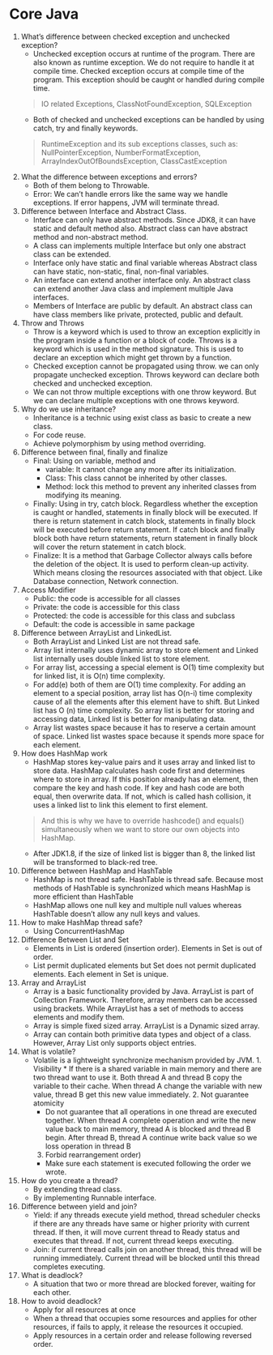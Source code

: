 # Core Java
1. What’s difference between checked exception and unchecked exception?
	* Unchecked exception occurs at runtime of the program. There are also known as runtime exception. We do not require to handle it at compile time. Checked exception occurs at compile time of the program. This exception should be caught or handled during compile time. 
	> IO related Exceptions, ClassNotFoundException, SQLException
	* Both of checked and unchecked exceptions can be handled by using catch, try and finally keywords.
	> RuntimeException and its sub exceptions classes, such as: NullPointerException, NumberFormatException, ArrayIndexOutOfBoundsException, ClassCastException
2. What the difference between exceptions and errors?
	* Both of them belong to Throwable.
	* Error: We can’t handle errors like the same way we handle exceptions. If error happens, JVM will terminate thread.
3. Difference between Interface and Abstract Class.
	* Interface can only have abstract methods. Since JDK8, it can have static and default method also. Abstract class can have abstract method and non-abstract method.
	* A class can implements multiple Interface but only one abstract class can be extended.
	* Interface only have static and final variable whereas Abstract class can have static, non-static, final, non-final variables.
	* An interface can extend another interface only. An abstract class can extend another Java class and implement multiple Java interfaces.
	* Members of Interface are public by default. An abstract class can have class members like private, protected, public and default.
4.  Throw and Throws
	* Throw is a keyword which is used to throw an exception explicitly in the program inside a function or a block of code. Throws is a keyword which is used in the method signature. This is used to declare an exception which might get thrown by a function.
	* Checked exception cannot be propagated using throw. we can only propagate unchecked exception. Throws keyword can declare both checked and unchecked exception.
	* We can not throw multiple exceptions with one throw keyword. But we can declare multiple exceptions with one throws keyword.
5. Why do we use inheritance?
	* Inheritance is a technic using exist class as basic to create a new class.
	* For code reuse.
	* Achieve polymorphism by using method overriding.
6. Difference between final, finally and finalize
	* Final: Using on variable, method and 
		* variable: It cannot change any more after its initialization.
		* Class: This class cannot be inherited by other classes.
		* Method: lock this method to prevent any inherited classes from modifying its meaning.
	* Finally: Using in try, catch block. Regardless whether the exception is caught or handled, statements in finally block will be executed. If there is return statement in catch block, statements in finally block will be executed before return statement. If catch block and finally block both have return statements, return statement in finally block will cover the return statement in catch block.
	* Finalize: It is a method that Garbage Collector always calls before the deletion of the object. It is used to perform clean-up activity. Which means closing the resources associated with that object. Like Database connection, Network connection.
7. Access Modifier
	* Public: the code is accessible for all classes
	* Private: the code is accessible for this class
	* Protected: the code is accessible for this class and subclass
	* Default: the code is accessible in same package
8. Difference between ArrayList and LinkedList.
	* Both ArrayList and Linked List are not thread safe.
	* Array list internally uses dynamic array to store element and Linked list internally uses double linked list to store element.
	* For array list, accessing a special element is O(1) time complexity but for linked list, it is O(n) time complexity.
	* For add(e) both of them are O(1) time complexity. For adding an element to a special position, array list has O(n-i) time complexity cause of all the elements after this element have to shift. But Linked list has O (n) time complexity. So array list is better for storing and accessing data, Linked list is better for manipulating data.
	* Array list wastes space because it has to reserve a certain amount of space. Linked list wastes space because it spends more space for each element.
9. How does HashMap work
	* HashMap stores key-value pairs and it uses array and linked list to store data. HashMap calculates hash code first and determines where to store in array. If this position already has an element, then compare the key and hash code. If key and hash code are both equal, then overwrite data. If not, which is called hash collision, it uses a linked list to link this element to first element.
	> And this is why we have to override hashcode() and equals()  simultaneously when we want to store our own objects into HashMap.
	* After JDK1.8, if the size of linked list is bigger than 8, the linked list will be transformed to black-red tree.
10. Difference between HashMap and HashTable
	* HashMap is not thread safe. HashTable is thread safe. Because most methods of HashTable is synchronized which means HashMap is more efficient than HashTable
	* HashMap allows one null key and multiple null values whereas HashTable doesn’t allow any null keys and values.
11. How to make HashMap thread safe?
	* Using ConcurrentHashMap
12. Difference Between List and Set
	* Elements in List is ordered (insertion order). Elements in Set is out of order.
	* List permit duplicated elements but Set does not permit duplicated elements. Each element in Set is unique.
13. Array and ArrayList
	* Array is a basic functionality provided by Java. ArrayList is part of Collection Framework. Therefore, array members can be accessed using brackets. While ArrayList has a set of methods to access elements and modify them.
	*  Array is simple fixed sized array. ArrayList is a Dynamic sized array.
	*  Array can contain both primitive data types and object of a class. However, Array List only supports object entries.
14. What is volatile?
	* Volatile is a lightweight synchronize mechanism provided by JVM. 
					1. Visibility
	        * If there is a shared variable in main memory and there are two thread want to use it. Both thread A and thread B copy the variable to their cache. When thread A change the variable with new value, thread B get this new value immediately.
		2. Not guarantee atomicity
		* Do not guarantee that all operations in one thread are executed together. When thread A complete operation and write the new value back to  main memory, thread A is blocked and thread B begin. After thread B, thread A continue write back value so we loss operation in thread B
		3. Forbid rearrangement order)
		* Make sure each statement is executed following the order we wrote. 
15. How do you create a thread?
	* By extending thread class.
	* By implementing Runnable interface.
16. Difference between yield and join?
	* Yield: if any threads execute yield method, thread scheduler checks if there are any threads have same or higher priority with current thread. If then, it will move current thread to Ready status and executes that thread. If not, current thread keeps executing.
	* Join: if current thread calls join on another thread, this thread will be running immediately. Current thread will be blocked until this thread completes executing.
17. What is deadlock?
	* A situation that two or more thread are blocked forever, waiting for each other.
18. How to avoid deadlock?
	* Apply for all resources at once
	* When a thread that occupies some resources and applies for other resources, if fails to apply, it release the resources it occupied.
	* Apply resources in a certain order and release following reversed order.

